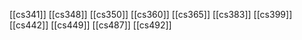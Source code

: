 [[cs341]]
[[cs348]]
[[cs350]]
[[cs360]]
[[cs365]]
[[cs383]]
[[cs399]]
[[cs442]]
[[cs449]]
[[cs487]]
[[cs492]]